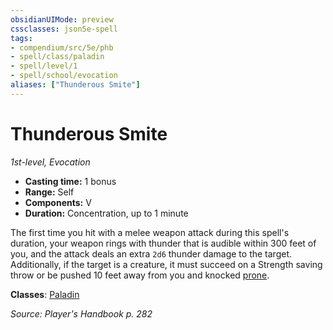 ```yaml
---
obsidianUIMode: preview
cssclasses: json5e-spell
tags:
- compendium/src/5e/phb
- spell/class/paladin
- spell/level/1
- spell/school/evocation
aliases: ["Thunderous Smite"]
---
```

# Thunderous Smite
*1st-level, Evocation*  

- **Casting time:** 1 bonus
- **Range:** Self
- **Components:** V
- **Duration:** Concentration, up to 1 minute

The first time you hit with a melee weapon attack during this spell's duration, your weapon rings with thunder that is audible within 300 feet of you, and the attack deals an extra `2d6` thunder damage to the target. Additionally, if the target is a creature, it must succeed on a Strength saving throw or be pushed 10 feet away from you and knocked [prone](2.%20GM%20Tools/Misc%20DND%20Handbook/compendium/rules/conditions.md#prone).

**Classes**: [Paladin](/compendium/classes/paladin.md)

*Source: Player's Handbook p. 282*